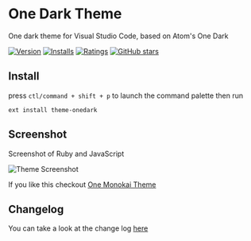 # One Dark Theme

One dark theme for Visual Studio Code, based on Atom's One Dark

[![Version](https://vsmarketplacebadge.apphb.com/version/azemoh.theme-onedark.svg)](https://marketplace.visualstudio.com/items?itemName=azemoh.theme-onedark) [![Installs](https://vsmarketplacebadge.apphb.com/installs/azemoh.theme-onedark.svg)](https://marketplace.visualstudio.com/items?itemName=azemoh.theme-onedark) [![Ratings](https://vsmarketplacebadge.apphb.com/rating/azemoh.theme-onedark.svg)](https://marketplace.visualstudio.com/items?itemName=azemoh.theme-onedark) [![GitHub stars](https://img.shields.io/github/stars/azemoh/vscode-onedark.svg?style=social&label=Star&maxAge=2592000)](https://github.com/azemoh/vscode-onedark)


## Install

press `ctl/command + shift + p` to launch the command palette then run
```
ext install theme-onedark
```

## Screenshot
Screenshot of Ruby and JavaScript

![Theme Screenshot](https://github.com/azemoh/vscode-onedark/raw/master/screenshot-v0.4.0.png)

If you like this checkout [One Monokai Theme](https://marketplace.visualstudio.com/items?itemName=azemoh.one-monokai)

## Changelog
You can take a look at the change log [here](https://github.com/azemoh/vscode-onedark/blob/master/CHANGELOG.md)

[atom-grammer-url]: https://marketplace.visualstudio.com/items?itemName=ms-vscode.js-atom-grammar
